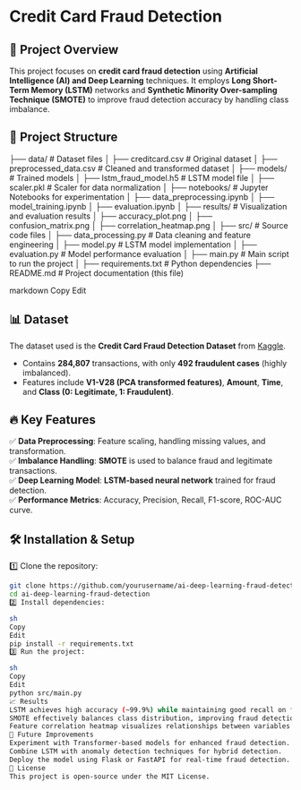 # Credit Card Fraud Detection  

## 📌 Project Overview  
This project focuses on **credit card fraud detection** using **Artificial Intelligence (AI) and Deep Learning** techniques. It employs **Long Short-Term Memory (LSTM)** networks and **Synthetic Minority Over-sampling Technique (SMOTE)** to improve fraud detection accuracy by handling class imbalance.  

## 📂 Project Structure  
├── data/ # Dataset files │ ├── creditcard.csv # Original dataset │ ├── preprocessed_data.csv # Cleaned and transformed dataset │ ├── models/ # Trained models │ ├── lstm_fraud_model.h5 # LSTM model file │ ├── scaler.pkl # Scaler for data normalization │ ├── notebooks/ # Jupyter Notebooks for experimentation │ ├── data_preprocessing.ipynb │ ├── model_training.ipynb │ ├── evaluation.ipynb │ ├── results/ # Visualization and evaluation results │ ├── accuracy_plot.png │ ├── confusion_matrix.png │ ├── correlation_heatmap.png │ ├── src/ # Source code files │ ├── data_processing.py # Data cleaning and feature engineering │ ├── model.py # LSTM model implementation │ ├── evaluation.py # Model performance evaluation │ ├── main.py # Main script to run the project │ ├── requirements.txt # Python dependencies ├── README.md # Project documentation (this file)

markdown
Copy
Edit

## 📊 Dataset  
The dataset used is the **Credit Card Fraud Detection Dataset** from [Kaggle](https://www.kaggle.com/mlg-ulb/creditcardfraud).  
- Contains **284,807** transactions, with only **492 fraudulent cases** (highly imbalanced).  
- Features include **V1-V28 (PCA transformed features)**, **Amount**, **Time**, and **Class (0: Legitimate, 1: Fraudulent)**.  

## 🔥 Key Features  
✅ **Data Preprocessing**: Feature scaling, handling missing values, and transformation.  
✅ **Imbalance Handling**: **SMOTE** is used to balance fraud and legitimate transactions.  
✅ **Deep Learning Model**: **LSTM-based neural network** trained for fraud detection.  
✅ **Performance Metrics**: Accuracy, Precision, Recall, F1-score, ROC-AUC curve.  

## 🛠 Installation & Setup  
1️⃣ Clone the repository:  
```sh
git clone https://github.com/yourusername/ai-deep-learning-fraud-detection.git
cd ai-deep-learning-fraud-detection
2️⃣ Install dependencies:

sh
Copy
Edit
pip install -r requirements.txt
3️⃣ Run the project:

sh
Copy
Edit
python src/main.py
📈 Results
LSTM achieves high accuracy (~99.9%) while maintaining good recall on fraud cases.
SMOTE effectively balances class distribution, improving fraud detection performance.
Feature correlation heatmap visualizes relationships between variables.
🤖 Future Improvements
Experiment with Transformer-based models for enhanced fraud detection.
Combine LSTM with anomaly detection techniques for hybrid detection.
Deploy the model using Flask or FastAPI for real-time fraud detection.
📄 License
This project is open-source under the MIT License.
